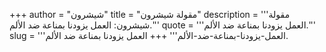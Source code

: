 +++
author = "شيشرون"
title = "مقولة شيشرون"
description = '''مقولة شيشرون: العمل يزودنا بمناعة ضد الألم.'''
quote = '''العمل يزودنا بمناعة ضد الألم.'''
slug = '''العمل-يزودنا-بمناعة-ضد-الألم'''
+++
العمل يزودنا بمناعة ضد الألم.
